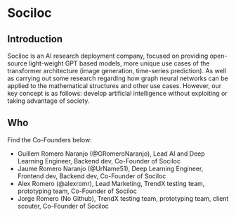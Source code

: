 # Sociloc

## Introduction
Sociloc is an AI research deployment company, focused on providing open-source light-weight GPT based models, more unique use cases of the transformer architecture (image generation, time-series prediction). As well as carrying out some research regarding how graph neural networks can be applied to the mathematical structures and other use cases. However, our key concept is as follows: develop artificial intelligence without exploiting or taking advantage of society.

## Who
Find the Co-Founders below:
- Guillem Romero Naranjo (@GRomeroNaranjo), Lead AI and Deep Learning Engineer, Backend dev, Co-Founder of Sociloc
- Jaume Romero Naranjo (@UrName51), Deep Learning Engineer, Frontend dev, Backend dev, Co-Founder of Sociloc
- Alex Romero (@alexromr), Lead Marketing, TrendX testing team, prototyping team, Co-Founder of Sociloc
- Jorge Romero (No Github), TrendX testing team, prototyping team, client scouter, Co-Founder of Sociloc
